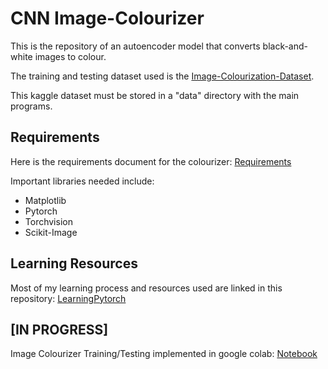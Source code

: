 # CNN Image-Colourizer
This is the repository of an autoencoder model that converts black-and-white images to colour.

The training and testing dataset used is the [Image-Colourization-Dataset](https://www.kaggle.com/datasets/aayush9753/image-colorization-dataset).

This kaggle dataset must be stored in a "data" directory with the main programs.

## Requirements
Here is the requirements document for the colourizer: [Requirements](https://docs.google.com/document/d/17pzGwoIqIhhMRrc7eZbiCiMEfnEUco78iabRo-hJ5ho/edit?usp=sharing)

Important libraries needed include:
- Matplotlib
- Pytorch
- Torchvision
- Scikit-Image

## Learning Resources
Most of my learning process and resources used are linked in this repository: [LearningPytorch](https://github.com/SaiAmartya/LearningPytorch)

## [IN PROGRESS]
Image Colourizer Training/Testing implemented in google colab: [Notebook](https://colab.research.google.com/drive/1as_sPWGZ5A1jBX2AOV8SkTD8Wx_DH3DU?usp=sharing)
